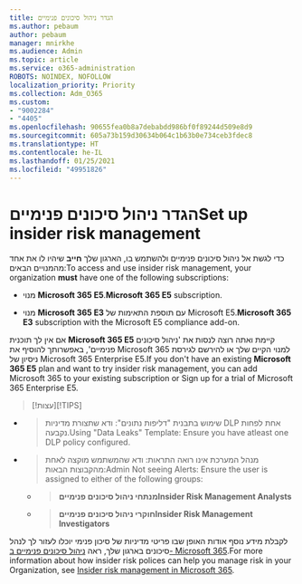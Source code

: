 ```yaml
---
title: הגדר ניהול סיכונים פנימיים
ms.author: pebaum
author: pebaum
manager: mnirkhe
ms.audience: Admin
ms.topic: article
ms.service: o365-administration
ROBOTS: NOINDEX, NOFOLLOW
localization_priority: Priority
ms.collection: Adm_O365
ms.custom:
- "9002284"
- "4405"
ms.openlocfilehash: 90655fea0b8a7debabdd986bf0f89244d509e8d9
ms.sourcegitcommit: 605a73b159d30634b064c1b63b0e734ceb3fdec8
ms.translationtype: HT
ms.contentlocale: he-IL
ms.lasthandoff: 01/25/2021
ms.locfileid: "49951826"
---
```

# <a name="set-up-insider-risk-management"></a><span data-ttu-id="0432b-102">הגדר ניהול סיכונים פנימיים</span><span class="sxs-lookup"><span data-stu-id="0432b-102">Set up insider risk management</span></span>

<span data-ttu-id="0432b-103">כדי לגשת אל ניהול סיכונים פנימיים ולהשתמש בו, הארגון שלך **חייב** שיהיו לו את אחד מהמנויים הבאים:</span><span class="sxs-lookup"><span data-stu-id="0432b-103">To access and use insider risk management, your organization **must** have one of the following subscriptions:</span></span>

- <span data-ttu-id="0432b-104">מנוי **Microsoft 365 E5**.</span><span class="sxs-lookup"><span data-stu-id="0432b-104">**Microsoft 365 E5** subscription.</span></span>

- <span data-ttu-id="0432b-105">מנוי **Microsoft 365 E3** עם תוספת התאימות של Microsoft E5.</span><span class="sxs-lookup"><span data-stu-id="0432b-105">**Microsoft 365 E3** subscription with the Microsoft E5 compliance add-on.</span></span>

<span data-ttu-id="0432b-106">אם אין לך תוכנית **Microsoft 365 E5** קיימת ואתה רוצה לנסות את 'ניהול סיכונים פנימיים', באפשרותך להוסיף את Microsoft 365 למנוי הקיים שלך או להירשם לגירסת ניסיון של Microsoft 365 Enterprise E5.</span><span class="sxs-lookup"><span data-stu-id="0432b-106">If you don't have an existing **Microsoft 365 E5** plan and want to try insider risk management, you can add Microsoft 365 to your existing subscription or Sign up for a trial of Microsoft 365 Enterprise E5.</span></span>

> <span data-ttu-id="0432b-107">[!עצות]</span><span class="sxs-lookup"><span data-stu-id="0432b-107">[!TIPS]</span></span>
- > <span data-ttu-id="0432b-108">שימוש בתבנית "דליפות נתונים": ודא שתצורת מדיניות DLP אחת לפחות נקבעה.</span><span class="sxs-lookup"><span data-stu-id="0432b-108">Using "Data Leaks" Template: Ensure you have atleast one DLP policy configured.</span></span>
- > <span data-ttu-id="0432b-109">מנהל המערכת אינו רואה התראות: ודא שהמשתמש מוקצה לאחת מהקבוצות הבאות:</span><span class="sxs-lookup"><span data-stu-id="0432b-109">Admin Not seeing Alerts: Ensure the user is assigned to either of the following groups:</span></span>
    - ><span data-ttu-id="0432b-110">**מנתחי ניהול סיכונים פנימיים**</span><span class="sxs-lookup"><span data-stu-id="0432b-110">**Insider Risk Management Analysts**</span></span>
    - ><span data-ttu-id="0432b-111">**חוקרי ניהול סיכונים פנימיים**</span><span class="sxs-lookup"><span data-stu-id="0432b-111">**Insider Risk Management Investigators**</span></span>

<span data-ttu-id="0432b-112">לקבלת מידע נוסף אודות האופן שבו פריטי מדיניות של סיכון פנימי יוכלו לעזור לך לנהל סיכונים בארגון שלך, ראה [ניהול סיכונים פנימיים ב- Microsoft 365](https://go.microsoft.com/fwlink/?linkid=2123907).</span><span class="sxs-lookup"><span data-stu-id="0432b-112">For more information about how insider risk polices can help you manage risk in your Organization, see [Insider risk management in Microsoft 365](https://go.microsoft.com/fwlink/?linkid=2123907).</span></span>
